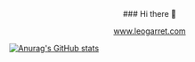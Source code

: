 <center>
### Hi there 👋

www.leogarret.com
</center>

  
[![Anurag's GitHub stats](https://github-readme-stats.vercel.app/api?username=leogarret&show_icons=true&theme=radical)](https://github.com/anuraghazra/github-readme-stats)


<!--
**leogarret/leogarret** is a ✨ _special_ ✨ repository because its `README.md` (this file) appears on your GitHub profile.

Here are some ideas to get you started:

- 🔭 I’m currently working on ...
- 🌱 I’m currently learning ...
- 👯 I’m looking to collaborate on ...
- 🤔 I’m looking for help with ...
- 💬 Ask me about ...
- 📫 How to reach me: ...
- 😄 Pronouns: ...
- ⚡ Fun fact: ...
-->
